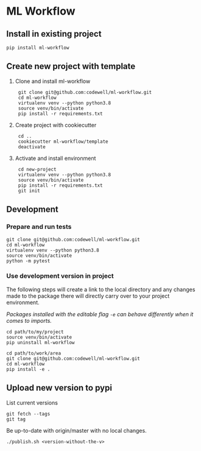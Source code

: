 # ML Workflow

## Install in existing project

    pip install ml-workflow

## Create new project with template
1. Clone and install ml-workflow

        git clone git@github.com:codewell/ml-workflow.git
        cd ml-workflow
        virtualenv venv --python python3.8
        source venv/bin/activate
        pip install -r requirements.txt

2. Create project with cookiecutter

        cd ..
        cookiecutter ml-workflow/template
        deactivate

3. Activate and install environment

        cd new-project
        virtualenv venv --python python3.8
        source venv/bin/activate
        pip install -r requirements.txt
        git init

## Development

### Prepare and run tests

    git clone git@github.com:codewell/ml-workflow.git
    cd ml-workflow
    virtualenv venv --python python3.8
    source venv/bin/activate
    python -m pytest

### Use development version in project
The following steps will create a link to the local directory and any changes made to the package there will directly carry over to your project environment.

_Packages installed with the editable flag `-e` can behave differently when it comes to imports._

    cd path/to/my/project
    source venv/bin/activate
    pip uninstall ml-workflow

    cd path/to/work/area
    git clone git@github.com:codewell/ml-workflow.git
    cd ml-workflow
    pip install -e .

## Upload new version to pypi
List current versions

    git fetch --tags
    git tag

Be up-to-date with origin/master with no local changes.

    ./publish.sh <version-without-the-v>
